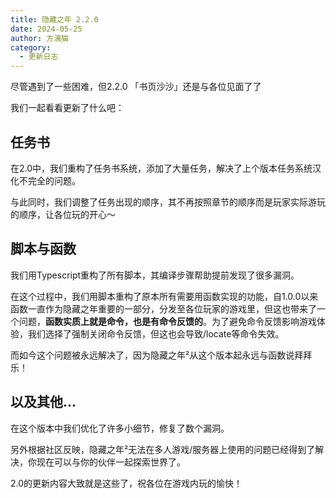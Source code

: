 ```yaml
---
title: 隐藏之年 2.2.0
date: 2024-05-25
author: 方漓猫
category:
  - 更新日志
---
```


尽管遇到了一些困难，但2.2.0 「书页沙沙」还是与各位见面了了

<!-- more -->

我们一起看看更新了什么吧：

## 任务书
在2.0中，我们重构了任务书系统，添加了大量任务，解决了上个版本任务系统汉化不完全的问题。

与此同时，我们调整了任务出现的顺序，其不再按照章节的顺序而是玩家实际游玩的顺序，让各位玩的开心～

## 脚本与函数
我们用Typescript重构了所有脚本，其编译步骤帮助提前发现了很多漏洞。

在这个过程中，我们用脚本重构了原本所有需要用函数实现的功能，自1.0.0以来函数一直作为隐藏之年重要的一部分，分发至各位玩家的游戏里，但这也带来了一个问题，**函数实质上就是命令，也是有命令反馈的**。为了避免命令反馈影响游戏体验，我们选择了强制关闭命令反馈，但这也会导致/locate等命令失效。

而如今这个问题被永远解决了，因为隐藏之年²从这个版本起永远与函数说拜拜乐！

## 以及其他…
在这个版本中我们优化了许多小细节，修复了数个漏洞。

另外根据社区反映，隐藏之年²无法在多人游戏/服务器上使用的问题已经得到了解决，你现在可以与你的伙伴一起探索世界了。

2.0的更新内容大致就是这些了，祝各位在游戏内玩的愉快！